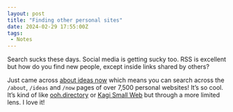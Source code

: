 ```yaml
---
layout: post
title: "Finding other personal sites"
date: 2024-02-29 17:55:00Z
tags:
 - Notes
---
```


Search sucks these days. Social media is getting sucky too. RSS is excellent but how do you find new people, except inside links shared by others?

Just came across [about ideas now](https://aboutideasnow.com) which means you can search across the `/about`, `/ideas` and `/now` pages of over 7,500 personal websites! It’s so cool. It’s kind of like [ooh.directory](https://ooh.directory) or [Kagi Small Web](https://blog.kagi.com/small-web) but through a more limited lens. I love it!